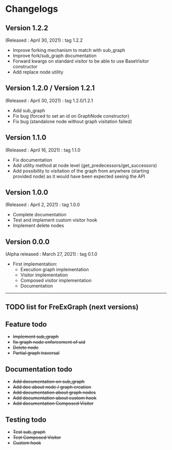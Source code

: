 # Changelogs

## Version 1.2.2
(Released : April 30, 2021) : tag 1.2.2
* Improve forking mechanism to match with sub_graph
* Improve fork/sub_graph documentation
* Forward kwargs on standard visitor to be able to use BaseVisitor constructor
* Add replace node utility

## Version 1.2.0 / Version 1.2.1
(Released : April 30, 2021) : tag 1.2.0/1.2.1
* Add sub_graph
* Fix bug (forced to set an id on GraphNode constructor)
* Fix bug (standalone node without graph visitation failed)
	
## Version 1.1.0
(Released : April 16, 2021) : tag 1.1.0
* Fix documentation
* Add utility method at node level (get_predecessors/get_successors)
* Add possibility to visitation of the graph from anywhere (starting provided node) as it would have been expected seeing the API

## Version 1.0.0 
(Released : April 2, 2021) : tag 1.0.0
* Complete documentation
* Test and implement custom visitor hook
* Implement delete nodes

## Version 0.0.0
(Alpha released : March 27, 2021) : tag 0.1.0
* First implementation: 
    * Execution graph implementation
    * Visitor implementation
    * Composed visitor implementation
    * Documentation
    

---

## TODO list for FreExGraph (next versions)

## Feature todo

* ~~Implement sub_graph~~
* ~~fix graph node enforcement of uid~~
* ~~Delete node~~ 
* ~~Partial graph traversal~~

## Documentation todo

* ~~Add documentation on sub_graph~~
* ~~Add doc about node / graph creation~~
* ~~Add documentation about graph nodes~~
* ~~Add documentation about custom hook~~
* ~~Add documentation Composed Visitor~~

## Testing todo

* ~~Test sub_graph~~
* ~~Test Composed Visitor~~
* ~~Custom hook~~
